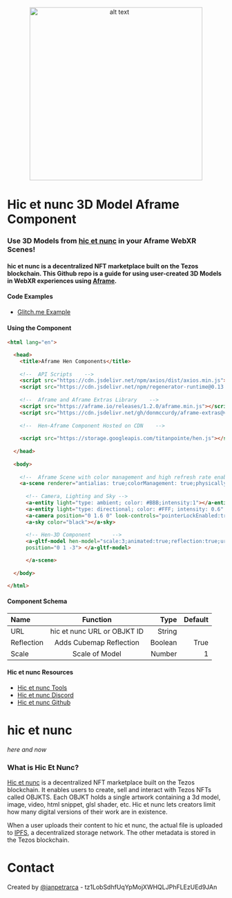 <p style="margin-top:50px" align="center">
<img src="https://user-images.githubusercontent.com/1003196/122106218-a4be3380-cde7-11eb-9e64-ffff2085d151.png" alt="alt text" width="400">
</p>



# Hic et nunc 3D Model Aframe Component

### Use 3D Models from [hic et nunc](hicetnunc.xyz/) in your Aframe WebXR Scenes!
#### hic et nunc is a decentralized NFT marketplace built on the Tezos blockchain. This Github repo is a guide for using user-created 3D Models in WebXR experiences using [Aframe](https://aframe.io).

#### Code Examples

- [Glitch.me Example](https://github.com/ianpetrarca/hicetnunc_api_guide/tree/main/web) 

#### Using the Component 

```html
<html lang="en">

  <head>
    <title>Aframe Hen Components</title>
    
    <!--  API Scripts    -->
    <script src="https://cdn.jsdelivr.net/npm/axios/dist/axios.min.js"></script> 
    <script src="https://cdn.jsdelivr.net/npm/regenerator-runtime@0.13.7/runtime.min.js"></script>
    
    <!--  Aframe and Aframe Extras Library    -->
    <script src="https://aframe.io/releases/1.2.0/aframe.min.js"></script>
    <script src="https://cdn.jsdelivr.net/gh/donmccurdy/aframe-extras@v6.1.1/dist/aframe-extras.min.js"></script>
    
    <!--  Hen-Aframe Component Hosted on CDN    -->
    
    <script src="https://storage.googleapis.com/titanpointe/hen.js"></script>
    
  </head>
   
  <body>
  
    <!--  Aframe Scene with color management and high refresh rate enabled  -->
    <a-scene renderer="antialias: true;colorManagement: true;physicallyCorrectLights: true;highRefreshRate:true">
  
      <!-- Camera, Lighting and Sky -->
      <a-entity light="type: ambient; color: #BBB;intensity:1"></a-entity>
      <a-entity light="type: directional; color: #FFF; intensity: 0.6" position="-0.5 1 1"></a-entity>
      <a-camera position="0 1.6 0" look-controls="pointerLockEnabled:true" fov="50"></a-camera>
      <a-sky color="black"></a-sky>
      
      <!-- Hen-3D Component       -->
      <a-gltf-model hen-model="scale:3;animated:true;reflection:true;url:https://www.hicetnunc.xyz/objkt/128211" 
      position="0 1 -3"> </a-gltf-model>

      </a-scene>
      
  </body>

</html>
```

#### Component Schema
| Name | Function | Type | Default |
| :---         |     :---:      |          ---: |      ---: | 
| URL   | hic et nunc URL or OBJKT ID     | String    |       |
| Reflection     | Adds Cubemap Reflection      | Boolean      | True      |
| Scale     | Scale of Model     | Number      | 1      |



#### Hic et nunc Resources
- [Hic et nunc Tools](hicetnunc.tools/)
- [Hic et nunc Discord](https://discord.gg/g7VQt5pJ)
- [Hic et nunc Github](https://github.com/hicetnunc2000/)

# hic et nunc
*here and now* 

### What is Hic Et Nunc?


[Hic et nunc](hicetnunc.xyz/) is a decentralized NFT marketplace built on the Tezos blockchain. It enables users to create, sell and interact with Tezos NFTs called OBJKTS. Each OBJKT holds a single artwork containing a 3d model, image, video, html snippet, glsl shader, etc. Hic et nunc lets creators limit how many digital versions of their work are in existence.

When a user uploads their content to hic et nunc, the actual file is uploaded to [IPFS](https://ipfs.io/), a decentralized storage network. The other metadata is stored in the Tezos blockchain. 

# Contact
Created by [@ianpetrarca](https://www.twitter.com/ianpetrarca) - tz1LobSdhfUqYpMojXWHQLJPhFLEzUEd9JAn
